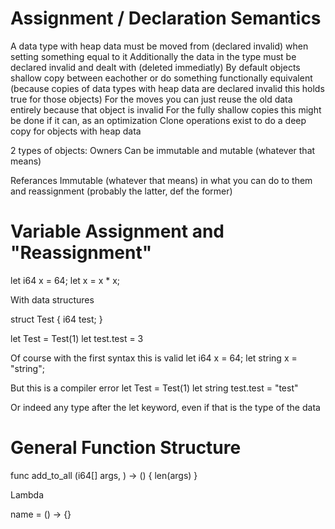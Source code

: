 # Assignment / Declaration Semantics 
A data type with heap data must be moved from (declared invalid) when setting something equal to it
Additionally the data in the type must be declared invalid and dealt with (deleted immediatly)
By default objects shallow copy between eachother or do something functionally equivalent
(because copies of data types with heap data are declared invalid this holds true for those objects)
For the moves you can just reuse the old data entirely because that object is invalid
For the fully shallow copies this might be done if it can, as an optimization
Clone operations exist to do a deep copy for objects with heap data 

2 types of objects: 
Owners 
Can be immutable and mutable (whatever that means)

Referances 
Immutable (whatever that means) in what you can do to them and reassignment 
(probably the latter, def the former)

# Variable Assignment and "Reassignment"

let i64 x = 64;
let x = x * x;

With data structures

struct Test {
    i64 test;
}

let Test = Test(1) 
let test.test = 3

Of course with the first syntax this is valid
let i64 x = 64;
let string x = "string";

But this is a compiler error 
let Test = Test(1)
let string test.test = "test"

Or indeed any type after the let keyword, even if that is the type of the data 

# General Function Structure

func add_to_all (i64[] args, ) -> () {
    len(args)
}

Lambda 

name = () -> {}
